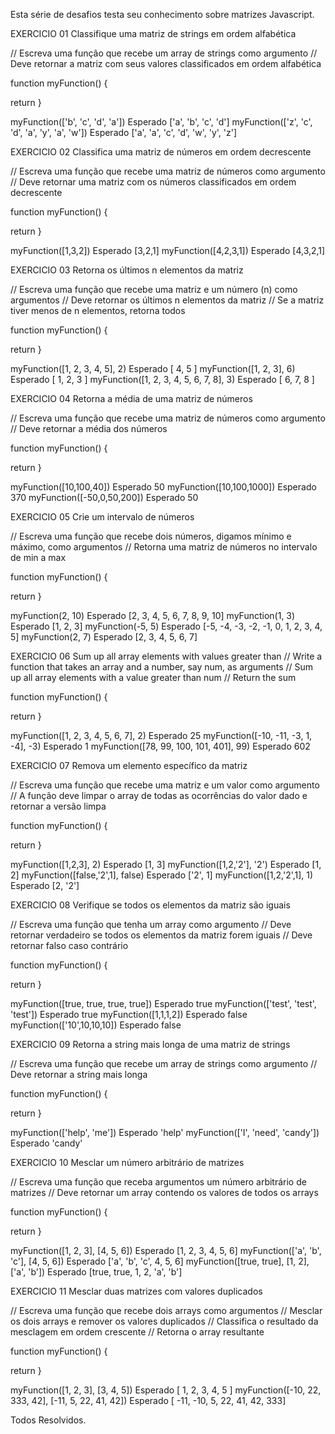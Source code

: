 Esta série de desafios testa seu conhecimento sobre matrizes Javascript.

EXERCICIO 01
Classifique uma matriz de strings em ordem alfabética

// Escreva uma função que recebe um array de strings como argumento
// Deve retornar a matriz com seus valores classificados em ordem alfabética

function myFunction() {

   return
}

myFunction(['b', 'c', 'd', 'a'])
Esperado
['a', 'b', 'c', 'd']
myFunction(['z', 'c', 'd', 'a', 'y', 'a', 'w'])
Esperado
['a', 'a', 'c', 'd', 'w', 'y', 'z']

EXERCICIO 02
Classifica uma matriz de números em ordem decrescente

// Escreva uma função que recebe uma matriz de números como argumento
// Deve retornar uma matriz com os números classificados em ordem decrescente

function myFunction() {

   return
}

myFunction([1,3,2])
Esperado
[3,2,1]
myFunction([4,2,3,1])
Esperado
[4,3,2,1]

EXERCICIO 03
Retorna os últimos n elementos da matriz

// Escreva uma função que recebe uma matriz e um número (n) como argumentos
// Deve retornar os últimos n elementos da matriz
// Se a matriz tiver menos de n elementos, retorna todos

function myFunction() {

   return
}

myFunction([1, 2, 3, 4, 5], 2)
Esperado
[ 4, 5 ]
myFunction([1, 2, 3], 6)
Esperado
[ 1, 2, 3 ]
myFunction([1, 2, 3, 4, 5, 6, 7, 8], 3)
Esperado
[ 6, 7, 8 ]

EXERCICIO 04
Retorna a média de uma matriz de números

// Escreva uma função que recebe uma matriz de números como argumento
// Deve retornar a média dos números

function myFunction() {

   return
}

myFunction([10,100,40])
Esperado
50
myFunction([10,100,1000])
Esperado
370
myFunction([-50,0,50,200])
Esperado
50

EXERCICIO 05
Crie um intervalo de números

// Escreva uma função que recebe dois números, digamos mínimo e máximo, como argumentos
// Retorna uma matriz de números no intervalo de min a max

function myFunction() {

   return
}

myFunction(2, 10)
Esperado
[2, 3, 4, 5, 6, 7, 8, 9, 10]
myFunction(1, 3)
Esperado
[1, 2, 3]
myFunction(-5, 5)
Esperado
[-5, -4, -3, -2, -1, 0,  1,  2,  3,  4, 5]
myFunction(2, 7)
Esperado
[2, 3, 4, 5, 6, 7]

EXERCICIO 06
Sum up all array elements with values greater than
// Write a function that takes an array and a number, say num, as arguments
// Sum up all array elements with a value greater than num
// Return the sum

function myFunction() {

   return
}

myFunction([1, 2, 3, 4, 5, 6, 7], 2)
Esperado
25
myFunction([-10, -11, -3, 1, -4], -3)
Esperado
1
myFunction([78, 99, 100, 101, 401], 99)
Esperado
602

EXERCICIO 07
Remova um elemento específico da matriz

// Escreva uma função que recebe uma matriz e um valor como argumento
// A função deve limpar o array de todas as ocorrências do valor dado e retornar a versão limpa

function myFunction() {

   return
}

myFunction([1,2,3], 2)
Esperado
[1, 3]
myFunction([1,2,'2'], '2')
Esperado
[1, 2]
myFunction([false,'2',1], false)
Esperado
['2', 1]
myFunction([1,2,'2',1], 1)
Esperado
[2, '2']

EXERCICIO 08
Verifique se todos os elementos da matriz são iguais

// Escreva uma função que tenha um array como argumento
// Deve retornar verdadeiro se todos os elementos da matriz forem iguais
// Deve retornar falso caso contrário

function myFunction() {

   return
}

myFunction([true, true, true, true])
Esperado
true
myFunction(['test', 'test', 'test'])
Esperado
true
myFunction([1,1,1,2])
Esperado
false
myFunction(['10',10,10,10])
Esperado
false

EXERCICIO 09
Retorna a string mais longa de uma matriz de strings

// Escreva uma função que recebe um array de strings como argumento
// Deve retornar a string mais longa

function myFunction() {

   return
}

myFunction(['help', 'me'])
Esperado
'help'
myFunction(['I', 'need', 'candy'])
Esperado
'candy'

EXERCICIO 10
Mesclar um número arbitrário de matrizes

// Escreva uma função que receba argumentos um número arbitrário de matrizes
// Deve retornar um array contendo os valores de todos os arrays

function myFunction() {

   return
}

myFunction([1, 2, 3], [4, 5, 6])
Esperado
[1, 2, 3, 4, 5, 6]
myFunction(['a', 'b', 'c'], [4, 5, 6])
Esperado
['a', 'b', 'c', 4, 5, 6]
myFunction([true, true], [1, 2], ['a', 'b'])
Esperado
[true, true, 1, 2, 'a', 'b']

EXERCICIO 11
Mesclar duas matrizes com valores duplicados

// Escreva uma função que recebe dois arrays como argumentos
// Mesclar os dois arrays e remover os valores duplicados
// Classifica o resultado da mesclagem em ordem crescente
// Retorna o array resultante

function myFunction() {

   return
}

myFunction([1, 2, 3], [3, 4, 5])
Esperado
[ 1, 2, 3, 4, 5 ]
myFunction([-10, 22, 333, 42], [-11, 5, 22, 41, 42])
Esperado
[ -11, -10, 5, 22, 41,  42, 333]

Todos Resolvidos.